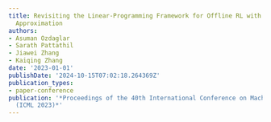 ```yaml
---
title: Revisiting the Linear-Programming Framework for Offline RL with General Function
  Approximation
authors:
- Asuman Ozdaglar
- Sarath Pattathil
- Jiawei Zhang
- Kaiqing Zhang
date: '2023-01-01'
publishDate: '2024-10-15T07:02:18.264369Z'
publication_types:
- paper-conference
publication: '*Proceedings of the 40th International Conference on Machine Learning
  (ICML 2023)*'
---
```

